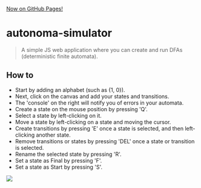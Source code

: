 [Now on GitHub Pages!](https://vgarciasc.github.io/dfa-draw/html/index.html)

# autonoma-simulator
> A simple JS web application where you can create and run DFAs (deterministic finite automata).

## How to
- Start by adding an alphabet (such as {1, 0}).
- Next, click on the canvas and add your states and transitions.
- The 'console' on the right will notify you of errors in your automata.
- Create a state on the mouse position by pressing 'Q'.
- Select a state by left-clicking on it.
- Move a state by left-clicking on a state and moving the cursor.
- Create transitions by pressing 'E' once a state is selected, and then left-clicking another state.
- Remove transitions or states by pressing 'DEL' once a state or transition is selected.
- Rename the selected state by pressing 'R'.
- Set a state as Final by pressing 'F'.
- Set a state as Start by pressing 'S'.


![](http://i.imgur.com/1lSZGc1.gif)
